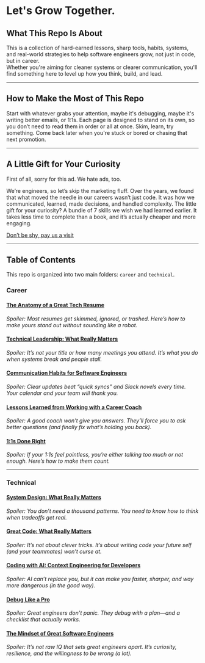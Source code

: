 # Let's Grow Together.

## What This Repo Is About

This is a collection of hard-earned lessons, sharp tools, habits, systems, and real-world strategies to help software engineers grow, not just in code, but in career.  
Whether you're aiming for cleaner systems or clearer communication, you'll find something here to level up how you think, build, and lead.

---

## How to Make the Most of This Repo

Start with whatever grabs your attention, maybe it's debugging, maybe it's writing better emails, or 1:1s. Each page is designed to stand on its own, so you don’t need to read them in order or all at once.
Skim, learn, try something. Come back later when you're stuck or bored or chasing that next promotion.

---

## A Little Gift for Your Curiosity

First of all, sorry for this ad. We hate ads, too.

We’re engineers, so let’s skip the marketing fluff.
Over the years, we found that what moved the needle in our careers wasn’t just code. It was how we communicated, learned, made decisions, and handled complexity.
The little gift for your curiosity? A bundle of 7 skills we wish we had learned earlier. It takes less time to complete than a book, and it’s actually cheaper and more engaging.

[Don’t be shy, pay us a visit](https://www.bytestoskills.co/)

---

## Table of Contents

This repo is organized into two main folders: `career` and `technical`.  

### Career

#### [The Anatomy of a Great Tech Resume](./career/tech-resume.md)  
*Spoiler: Most resumes get skimmed, ignored, or trashed. Here’s how to make yours stand out without sounding like a robot.*

#### [Technical Leadership: What Really Matters](./career/tech-leadership.md)  
*Spoiler: It’s not your title or how many meetings you attend. It’s what you do when systems break and people stall.*

#### [Communication Habits for Software Engineers](./career/communication-habits.md)  
*Spoiler: Clear updates beat “quick syncs” and Slack novels every time. Your calendar and your team will thank you.*

#### [Lessons Learned from Working with a Career Coach](./career/career-coaching.md)  
*Spoiler: A good coach won’t give you answers. They’ll force you to ask better questions (and finally fix what’s holding you back).*

#### [1:1s Done Right](./career/1:1.md)  
*Spoiler: If your 1:1s feel pointless, you’re either talking too much or not enough. Here’s how to make them count.*

---

### Technical

#### [System Design: What Really Matters](./technical/system-design.md)  
*Spoiler: You don’t need a thousand patterns. You need to know how to think when tradeoffs get real.*

#### [Great Code: What Really Matters](./technical/great-code.md)  
*Spoiler: It’s not about clever tricks. It’s about writing code your future self (and your teammates) won’t curse at.*

#### [Coding with AI: Context Engineering for Developers](./technical/coding-with-ai.md)  
*Spoiler: AI can’t replace you, but it can make you faster, sharper, and way more dangerous (in the good way).*

#### [Debug Like a Pro](./technical/debug.md)  
*Spoiler: Great engineers don’t panic. They debug with a plan—and a checklist that actually works.*

#### [The Mindset of Great Software Engineers](./technical/engineering-mindset.md)  
*Spoiler: It’s not raw IQ that sets great engineers apart. It’s curiosity, resilience, and the willingness to be wrong (a lot).*
